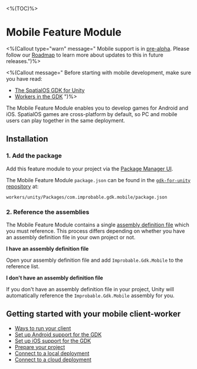 <%(TOC)%>

# Mobile Feature Module

<%(Callout type="warn" message=" Mobile support is in [pre-alpha](https://docs.improbable.io/reference/latest/shared/release-policy#maturity-stages). Please follow our [Roadmap](https://github.com/spatialos/gdk-for-unity/projects/1) to learn more about updates to this in future releases.")%>

<%(Callout message="
Before starting with mobile development, make sure you have read:

* [The SpatialOS GDK for Unity]({{urlRoot}}/reference/overview)
* [Workers in the GDK]({{urlRoot}}/reference/concepts/worker)
")%>

The Mobile Feature Module enables you to develop games for Android and iOS. SpatialOS games are cross-platform by default, so PC and mobile users can play together in the same deployment.

## Installation

### 1. Add the package

Add this feature module to your project via the [Package Manager UI](https://docs.unity3d.com/Packages/com.unity.package-manager-ui@2.0/manual/index.html#specifying-a-local-package-location).

The Mobile Feature Module `package.json` can be found in the [`gdk-for-unity` repository](https://github.com/spatialos/gdk-for-unity) at:

```text
workers/unity/Packages/com.improbable.gdk.mobile/package.json
```

### 2. Reference the assemblies

The Mobile Feature Module contains a single [assembly definition file](https://docs.unity3d.com/Manual/ScriptCompilationAssemblyDefinitionFiles.html) which you must reference. This process differs depending on whether you have an assembly definition file in your own project or not.

**I have an assembly definition file**

Open your assembly definition file and add `Improbable.Gdk.Mobile` to the reference list.

**I don't have an assembly definition file**

If you don't have an assembly definition file in your project, Unity will automatically reference the `Improbable.Gdk.Mobile` assembly for you.

## Getting started with your mobile client-worker

* [Ways to run your client]({{urlRoot}}/modules/mobile/run-client)
* [Set up Android support for the GDK]({{urlRoot}}/modules/mobile/setup-android)
* [Set up iOS support for the GDK]({{urlRoot}}/modules/mobile/setup-ios)
* [Prepare your project]({{urlRoot}}/modules/mobile/prepare-project)
* [Connect to a local deployment]({{urlRoot}}/modules/mobile/local-deploy)
* [Connect to a cloud deployment]({{urlRoot}}/modules/mobile/cloud-deploy)
